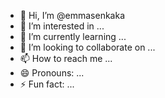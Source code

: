 - 👋 Hi, I’m @emmasenkaka
- 👀 I’m interested in ...
- 🌱 I’m currently learning ...
- 💞️ I’m looking to collaborate on ...
- 📫 How to reach me ...
- 😄 Pronouns: ...
- ⚡ Fun fact: ...

<!---
emmasenkaka/emmasenkaka is a ✨ special ✨ repository because its `README.md` (this file) appears on your GitHub profile.
You can click the Preview link to take a look at your changes.
--->
